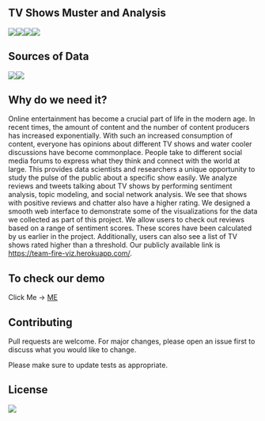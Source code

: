 ## TV Shows Muster and Analysis

<img src="https://img.shields.io/badge/author-Abhimanshu%20Mishra-brightgreen"><img src="https://img.shields.io/badge/author-Aditya%20Bhagwat-brightgreen"><img src="https://img.shields.io/badge/author-Vinit%20Bhosale-brightgreen"><img src="https://img.shields.io/badge/author-Sharvari%20Joshi-brightgreen">


## Sources of Data

<a href="https://developer.twitter.com/en/docs/twitter-api"><img src="https://img.shields.io/badge/source-twitter-blue?logo=twitter" ></a><a href="https://developer.imdb.com/"><img src="https://img.shields.io/badge/source-IMDB-yellow?logo=imdb"></a>

## Why do we need it?
Online entertainment has become a crucial part of life in the modern age. In recent times, the amount of content and the number of content producers has increased exponentially. With such an increased consumption of content, everyone has opinions about different TV shows and water cooler discussions have become commonplace. People take to different social media forums to express what they think and connect with the world at large. This provides data scientists and researchers a unique opportunity to study the pulse of the public about a specific show easily. We analyze reviews and tweets talking about TV shows by performing sentiment analysis, topic modeling, and social network analysis. We see that shows with positive reviews and chatter also have a higher rating. We designed a smooth web interface to demonstrate some of the visualizations for the data we collected as part of this project. We allow users to check out reviews based on a range of sentiment scores. These scores have been calculated by us earlier in the project. Additionally, users can also see a list of TV shows rated higher than a threshold. Our publicly available link is https://team-fire-viz.herokuapp.com/.


## To check our demo 

Click Me -> <a href="https://team-fire-viz.herokuapp.com/">ME</a>

## Contributing
Pull requests are welcome. For major changes, please open an issue first to discuss what you would like to change.

Please make sure to update tests as appropriate.

## License

<a href="https://github.com/baggy2797/TV-Shows-Muster-and-Analysis/blob/main/LICENSE"><img src="https://img.shields.io/badge/license-MIT-orange"></a>
